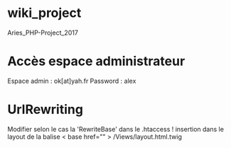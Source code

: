 # wiki_project
Aries_PHP-Project_2017

# Accès espace administrateur
Espace admin : ok[at]yah.fr
Password : alex

# UrlRewriting
Modifier selon le cas la 'RewriteBase' dans le .htaccess
! insertion dans le layout de la balise < base href="" > /Views/layout.html.twig
